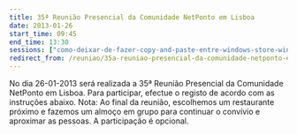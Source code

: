 ```yaml
---
title: 35ª Reunião Presencial da Comunidade NetPonto em Lisboa
date: 2013-01-26
start_time: 09:45
end_time: 13:30
sessions: ["como-deixar-de-fazer-copy-and-paste-entre-windows-store-windows-phone-apps","empowering-mobile-apps-with-windows-azure-mobile-services"]
redirect_from: /reuniao/35a-reuniao-presencial-da-comunidade-netponto-em-lisboa/
---
```

No dia 26-01-2013 será realizada a 35ª Reunião Presencial da Comunidade NetPonto em Lisboa. Para participar, efectue o registo de acordo com as instruções abaixo.
Nota: Ao final da reunião, escolhemos um restaurante próximo e fazemos um almoço em grupo para continuar o convívio e aproximar as pessoas. A participação é opcional.